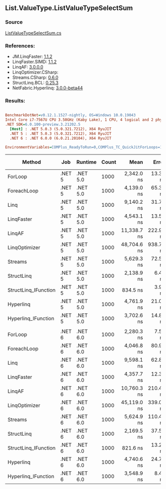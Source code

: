 ﻿## List.ValueType.ListValueTypeSelectSum

### Source
[ListValueTypeSelectSum.cs](../LinqBenchmarks/List/ValueType/ListValueTypeSelectSum.cs)

### References:
- JM.LinqFaster: [1.1.2](https://www.nuget.org/packages/JM.LinqFaster/1.1.2)
- LinqFaster.SIMD: [1.1.2](https://www.nuget.org/packages/LinqFaster.SIMD/1.0.3)
- LinqAF: [3.0.0.0](https://www.nuget.org/packages/LinqAF/3.0.0.0)
- LinqOptimizer.CSharp: [](https://www.nuget.org/packages/LinqOptimizer.CSharp/)
- Streams.CSharp: [0.6.0](https://www.nuget.org/packages/Streams.CSharp/0.6.0)
- StructLinq.BCL: [0.25.3](https://www.nuget.org/packages/StructLinq.BCL/0.25.3)
- NetFabric.Hyperlinq: [3.0.0-beta44](https://www.nuget.org/packages/NetFabric.Hyperlinq/3.0.0-beta44)

### Results:
``` ini

BenchmarkDotNet=v0.12.1.1527-nightly, OS=Windows 10.0.19043
Intel Core i7-7567U CPU 3.50GHz (Kaby Lake), 1 CPU, 4 logical and 2 physical cores
.NET SDK=6.0.100-preview.3.21202.5
  [Host] : .NET 5.0.3 (5.0.321.7212), X64 RyuJIT
  .NET 5 : .NET 5.0.3 (5.0.321.7212), X64 RyuJIT
  .NET 6 : .NET 6.0.0 (6.0.21.20104), X64 RyuJIT

EnvironmentVariables=COMPlus_ReadyToRun=0,COMPlus_TC_QuickJitForLoops=1,COMPlus_TieredPGO=1  

```
|               Method |    Job |  Runtime | Count |        Mean |     Error |      StdDev | Ratio | RatioSD |  Gen 0 | Gen 1 | Gen 2 | Allocated |
|--------------------- |------- |--------- |------ |------------:|----------:|------------:|------:|--------:|-------:|------:|------:|----------:|
|              ForLoop | .NET 5 | .NET 5.0 |  1000 |  2,342.0 ns |  13.34 ns |    10.41 ns |  1.00 |    0.00 |      - |     - |     - |         - |
|          ForeachLoop | .NET 5 | .NET 5.0 |  1000 |  4,139.0 ns |  65.30 ns |    57.88 ns |  1.77 |    0.03 |      - |     - |     - |         - |
|                 Linq | .NET 5 | .NET 5.0 |  1000 |  9,140.2 ns |  31.75 ns |    29.70 ns |  3.90 |    0.02 | 0.0458 |     - |     - |      96 B |
|           LinqFaster | .NET 5 | .NET 5.0 |  1000 |  4,543.1 ns |  13.57 ns |    12.69 ns |  1.94 |    0.01 |      - |     - |     - |         - |
|               LinqAF | .NET 5 | .NET 5.0 |  1000 | 11,338.7 ns | 222.97 ns |   424.22 ns |  4.81 |    0.20 |      - |     - |     - |         - |
|        LinqOptimizer | .NET 5 | .NET 5.0 |  1000 | 48,704.6 ns | 938.71 ns | 1,043.37 ns | 20.78 |    0.58 | 9.5825 |     - |     - |  20,140 B |
|              Streams | .NET 5 | .NET 5.0 |  1000 |  5,629.3 ns |  72.54 ns |    64.30 ns |  2.40 |    0.02 | 0.1678 |     - |     - |     360 B |
|           StructLinq | .NET 5 | .NET 5.0 |  1000 |  2,138.9 ns |   6.47 ns |     5.40 ns |  0.91 |    0.01 | 0.0191 |     - |     - |      40 B |
| StructLinq_IFunction | .NET 5 | .NET 5.0 |  1000 |    834.5 ns |   3.99 ns |     3.54 ns |  0.36 |    0.00 |      - |     - |     - |         - |
|            Hyperlinq | .NET 5 | .NET 5.0 |  1000 |  4,761.9 ns |  21.07 ns |    17.59 ns |  2.03 |    0.01 |      - |     - |     - |         - |
|  Hyperlinq_IFunction | .NET 5 | .NET 5.0 |  1000 |  3,702.6 ns |  14.85 ns |    12.40 ns |  1.58 |    0.01 |      - |     - |     - |         - |
|                      |        |          |       |             |           |             |       |         |        |       |       |           |
|              ForLoop | .NET 6 | .NET 6.0 |  1000 |  2,280.3 ns |   7.51 ns |     6.66 ns |  1.00 |    0.00 |      - |     - |     - |         - |
|          ForeachLoop | .NET 6 | .NET 6.0 |  1000 |  4,046.8 ns |  80.92 ns |    79.47 ns |  1.77 |    0.03 |      - |     - |     - |         - |
|                 Linq | .NET 6 | .NET 6.0 |  1000 |  9,598.1 ns |  62.83 ns |    58.77 ns |  4.21 |    0.03 | 0.0458 |     - |     - |      96 B |
|           LinqFaster | .NET 6 | .NET 6.0 |  1000 |  4,357.7 ns |  12.34 ns |    11.55 ns |  1.91 |    0.01 |      - |     - |     - |         - |
|               LinqAF | .NET 6 | .NET 6.0 |  1000 | 10,760.3 ns | 210.42 ns |   384.77 ns |  4.68 |    0.13 |      - |     - |     - |         - |
|        LinqOptimizer | .NET 6 | .NET 6.0 |  1000 | 45,119.0 ns | 339.08 ns |   486.30 ns | 19.76 |    0.23 | 9.4604 |     - |     - |  19,892 B |
|              Streams | .NET 6 | .NET 6.0 |  1000 |  5,624.9 ns | 110.41 ns |   118.13 ns |  2.46 |    0.06 | 0.1678 |     - |     - |     360 B |
|           StructLinq | .NET 6 | .NET 6.0 |  1000 |  2,169.5 ns |  37.55 ns |    55.05 ns |  0.97 |    0.03 | 0.0191 |     - |     - |      40 B |
| StructLinq_IFunction | .NET 6 | .NET 6.0 |  1000 |    821.6 ns |  13.28 ns |    11.78 ns |  0.36 |    0.01 |      - |     - |     - |         - |
|            Hyperlinq | .NET 6 | .NET 6.0 |  1000 |  4,740.6 ns |  24.79 ns |    20.70 ns |  2.08 |    0.01 |      - |     - |     - |         - |
|  Hyperlinq_IFunction | .NET 6 | .NET 6.0 |  1000 |  3,548.9 ns |   8.47 ns |     7.51 ns |  1.56 |    0.00 |      - |     - |     - |         - |
